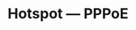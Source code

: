 ---
weight: 1500
title: "Hotspot — PPPoE"
description: "Temukan script hotspot — PPPoE yang kamu butuhkan."
icon: "wifi"
draft: false
toc: true
---